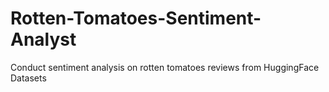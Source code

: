 # Rotten-Tomatoes-Sentiment-Analyst
Conduct sentiment analysis on rotten tomatoes reviews from HuggingFace Datasets
